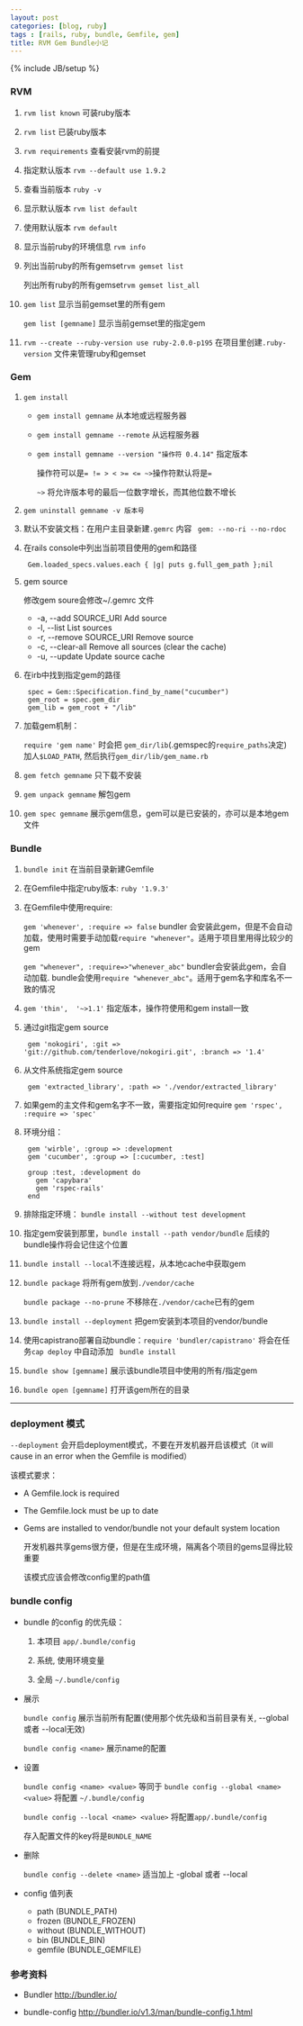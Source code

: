 ```yaml
---
layout: post
categories: [blog, ruby]
tags : [rails, ruby, bundle, Gemfile, gem]
title: RVM Gem Bundle小记
---
```

{% include JB/setup %}

### RVM

1. `rvm list known` 可装ruby版本

2. `rvm list` 已装ruby版本

3. `rvm requirements` 查看安装rvm的前提

4. 指定默认版本 `rvm --default use 1.9.2`

5. 查看当前版本 `ruby -v`

6. 显示默认版本 `rvm list default`

7. 使用默认版本 `rvm default`

8. 显示当前ruby的环境信息 `rvm info`

9. 列出当前ruby的所有gemset`rvm gemset list`

   列出所有ruby的所有gemset`rvm gemset list_all`

10. `gem list` 显示当前gemset里的所有gem

    `gem list [gemname]` 显示当前gemset里的指定gem

11. `rvm --create --ruby-version use ruby-2.0.0-p195` 在项目里创建`.ruby-version` 文件来管理ruby和gemset

### Gem

1. `gem install`

   * `gem install gemname` 从本地或远程服务器

   * `gem install gemname --remote` 从远程服务器

   * `gem install gemname --version "操作符 0.4.14"` 指定版本

     操作符可以是`= != > < >= <= ~>`操作符默认将是`=`

     `~>` 将允许版本号的最后一位数字增长，而其他位数不增长

2. `gem uninstall gemname -v 版本号`

2. 默认不安装文档：在用户主目录新建`.gemrc` 内容 ` gem: --no-ri --no-rdoc`

3. 在rails console中列出当前项目使用的gem和路径

        Gem.loaded_specs.values.each { |g| puts g.full_gem_path };nil

4. gem source

   修改gem soure会修改~/.gemrc 文件

   * -a, --add SOURCE_URI             Add source
   * -l, --list                       List sources
   * -r, --remove SOURCE_URI          Remove source
   * -c, --clear-all                  Remove all sources (clear the cache)
   * -u, --update                     Update source cache

5. 在irb中找到指定gem的路径

        spec = Gem::Specification.find_by_name("cucumber")
        gem_root = spec.gem_dir
        gem_lib = gem_root + "/lib"

6. 加载gem机制：

   `require 'gem name'` 时会把 `gem_dir/lib`(.gemspec的`require_paths`决定) 加人`$LOAD_PATH`, 然后执行`gem_dir/lib/gem_name.rb`

7. `gem fetch gemname`  只下载不安装

8. `gem unpack gemname` 解包gem

9. `gem spec gemname`  展示gem信息，gem可以是已安装的，亦可以是本地gem文件


### Bundle

1. `bundle init` 在当前目录新建Gemfile

2. 在Gemfile中指定ruby版本: `ruby '1.9.3'`

3. 在Gemfile中使用require:

   `gem 'whenever', :require => false` bundler 会安装此gem，但是不会自动加载，使用时需要手动加载`require "whenever"`。适用于项目里用得比较少的gem

   `gem "whenever", :require=>"whenever_abc"` bundler会安装此gem，会自动加载. bundle会使用`require "whenever_abc"`。适用于gem名字和库名不一致的情况

3. `gem 'thin',  '~>1.1'` 指定版本，操作符使用和gem install一致

4. 通过git指定gem source

        gem 'nokogiri', :git => 'git://github.com/tenderlove/nokogiri.git', :branch => '1.4'

5. 从文件系统指定gem source

        gem 'extracted_library', :path => './vendor/extracted_library'

6. 如果gem的主文件和gem名字不一致，需要指定如何require `gem 'rspec', :require => 'spec'`

7. 环境分组：

        gem 'wirble', :group => :development
        gem 'cucumber', :group => [:cucumber, :test]

        group :test, :development do
          gem 'capybara'
          gem 'rspec-rails'
        end

8. 排除指定环境： `bundle install --without test development`

9. 指定gem安装到那里，`bundle install --path vendor/bundle` 后续的bundle操作将会记住这个位置

10. `bundle install --local`不连接远程，从本地cache中获取gem

11. `bundle package` 将所有gem放到`./vendor/cache`

    `bundle package --no-prune` 不移除在`./vendor/cache`已有的gem

12. `bundle install --deployment` 把gem安装到本项目的vendor/bundle

13. 使用capistrano部署自动bundle：`require 'bundler/capistrano'` 将会在任务`cap deploy` 中自动添加 ` bundle install`

14. `bundle show [gemname]` 展示该bundle项目中使用的所有/指定gem

15. `bundle open [gemname]` 打开该gem所在的目录

---

### deployment 模式

`--deployment` 会开启deployment模式，不要在开发机器开启该模式（it will cause in an error when the Gemfile is modified）

该模式要求：

* A Gemfile.lock is required
* The Gemfile.lock must be up to date
* Gems are installed to vendor/bundle not your default system location

  开发机器共享gems很方便，但是在生成环境，隔离各个项目的gems显得比较重要

  该模式应该会修改config里的path值

### bundle config

* bundle 的config 的优先级：

  1. 本项目 `app/.bundle/config`

  2. 系统, 使用环境变量

  3. 全局 `~/.bundle/config`

* 展示

  `bundle config` 展示当前所有配置(使用那个优先级和当前目录有关, --global 或者 --local无效)

  `bundle config <name>` 展示name的配置

* 设置

  `bundle config <name> <value>`  等同于 `bundle config --global <name> <value>` 将配置 `~/.bundle/config`

  `bundle config --local <name> <value>`  将配置`app/.bundle/config`

  存入配置文件的key将是`BUNDLE_NAME`

* 删除

  `bundle config --delete <name>` 适当加上 -global 或者 --local

* config 值列表

  * path (BUNDLE_PATH)
  * frozen (BUNDLE_FROZEN)
  * without (BUNDLE_WITHOUT)
  * bin (BUNDLE_BIN)
  * gemfile (BUNDLE_GEMFILE)




### 参考资料

* Bundler <http://bundler.io/>

* bundle-config <http://bundler.io/v1.3/man/bundle-config.1.html>
